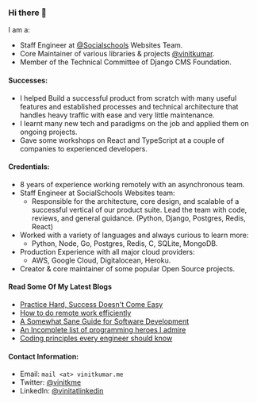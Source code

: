 ### Hi there 👋

I am a:

- Staff Engineer at [@Socialschools](https://socialschools.nl) Websites Team.
- Core Maintainer of various libraries & projects [@vinitkumar](https://github.com/vinitkumar/?tab=projects).
- Member of the Technical Committee of Django CMS Foundation.


#### Successes:

- I helped Build a successful product from scratch with many useful features and established processes and technical architecture that handles heavy traffic with ease and very little maintenance.
- I learnt many new tech and paradigms on the job and applied them on ongoing projects. 
- Gave some workshops on React and TypeScript at a couple of companies to experienced developers.


#### Credentials:
 
 - 8 years of experience working remotely with an asynchronous team.
 - Staff Engineer at SocialSchools Websites team:
   - Responsible for the architecture, core design, and scalable of a successful vertical of our product suite. Lead the team with code, reviews, and general guidance. (Python, Django, Postgres, Redis, React)
 - Worked with a variety of languages and always curious to learn more:
   - Python, Node, Go, Postgres, Redis, C, SQLite, MongoDB.
 - Production Experience with all major cloud providers:
   - AWS, Google Cloud, Digitalocean, Heroku.
 - Creator & core maintainer of some popular Open Source projects.


#### Read Some Of My Latest Blogs

- [Practice Hard, Success Doesn't Come Easy](https://vinitkumar.me/practice-is-a-must/)
- [How to do remote work efficiently](https://vinitkumar.me/how-to-remote/)
- [A Somewhat Sane Guide for Software Development](https://vinitkumar.me/development-practises/)
- [An Incomplete list of programming heroes I admire](https://vinitkumar.me/programming-heroes/)
- [Coding principles every engineer should know](https://vinitkumar.me/2019-04-08-cross-post-coding-principles-every-engineer-should-know/)

 
#### Contact Information:

- Email: `mail <at> vinitkumar.me`
- Twitter: [@vinitkme](https://twitter.com/vinitkme)
- LinkedIn: [@vinitatlinkedin](https://www.linkedin.com/in/vinitatlinkedin/)
  

  
